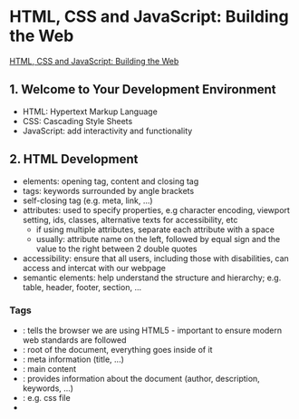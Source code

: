 # HTML, CSS and JavaScript: Building the Web

[HTML, CSS and JavaScript: Building the Web](https://www.linkedin.com/learning/html-css-and-javascript-building-the-web/hello-web-development?autoSkip=true&resume=false)

## 1. Welcome to Your Development Environment

- HTML: Hypertext Markup Language
- CSS: Cascading Style Sheets
- JavaScript: add interactivity and functionality

## 2. HTML Development

- elements: opening tag, content and closing tag
- tags: keywords surrounded by angle brackets
- self-closing tag (e.g. meta, link, ...)
- attributes: used to specify properties, e.g character encoding, viewport setting, ids, classes, alternative texts for accessibility, etc
  - if using multiple attributes, separate each attribute with a space
  - usually: attribute name on the left, followed by equal sign and the value to the right between 2 double quotes
- accessibility: ensure that all users, including those with disabilities, can access and intercat with our webpage
- semantic elements: help understand the structure and hierarchy; e.g. table, header, footer, section, ...

### Tags

- <!DOCTYPE html>: tells the browser we are using HTML5 - important to ensure modern web standards are followed
- <html>: root of the document, everything goes inside of it
- <head>: meta information (title, ...)
- <body>: main content
- <meta>: provides information about the document (author, description, keywords, ...)
- <link>: e.g. css file 
- <script>: javascript file
- <div>: container to group content
- <img>: images 


### Attributes

- lang="en": specify language of the content, useful for accessibility and Search Engine Optimization (SEO)
- charset="utf-8": specify the character encoding for a document ensuring that text is displayed properly
  - utf-8: standard practice because it supports a wide range of characters and symbols
- name="viewport" content="width=device-width, initial-scale=1.0": ensure web pages scale properly on different devices
- rel="stylesheet": specifies the relationship as a stylesheet
- href="src/styles.css": "href" provides the path
- src="src/main.js": provides the path
- defer: ensure the script loads after the HTML is fully loaded and parsed which helps improve page load speed and performance
- id=: uniquely identifies an element
- class=: apply the same styles to multiple elements
- alt=: provide text descriptions

## CSS Styling

- commenting in CSS: /* */
- curly braces
- semi-colons ";" in curly braces
- cascading: multiple styles can apply to the same element; the browser chooses the final one based on priority, specificity, or order
- inheritance: allows color styles to be passed down from "parent" to "child"
- selectors:
  - element
  - id
  - class
  - descendant, e.g. if you wnat to resize all imgs inside a div
  - pseudo-class: picks elements based on a state, e.g. hover
- properties: to specify color, size, positioning, etc
- animations: dynamic elements (motion and visual effects)
  - keyframe: specify intermiediate frames and CSS will generate the in-between frames
- transitions: making sure the transition between the states look smooth

### Style Priority

- inline html styling > css styling
- css specific style for element > inheritance from other elements

## JavaScript Development

- commands to create variables:
  - let: block-scoped, can be reassigned
  - const: block-scoped, cannot be reassigned (constant)
  - var: function-scoped, avoid using (older syntax)
- end of line → ";" (except of end of blocks of function, if and for)
- "{}" used for fonctions, conditions and loops
- console.log(): logs
- closures: allows an inner function to access variables from its outer function

### Document Object Model (DOM)

- structure of a web page as a tree of objects
- the  DOM is the API of the browser
- JavaScript is the offical language of the browser

### Event Handling

- allows to listen and respond to mouse/keyboard click, drag and more
- event listener: function that wait for a specific event to occur and then execute code in response
  - event types: clciks, key presses, changes in the doc
  - targets`every event is associated with a particular element in the DOM
  - event handler function: code to be exectued when the event occurs
  - adding event listener: crucial step to attach an event listener to a particular element
- event.preventDefault: prevents any default actions that might occur